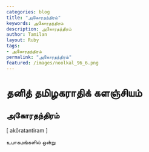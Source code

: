 ```yaml
---  
categories: blog  
title: "அகோரதந்திரம்"
keywords: அகோரதந்திரம்  
description: அகோரதந்திரம்
author: Tamilan  
layout: Ruby  
tags:     
- அகோரதந்திரம்
permalink: "அகோரதந்திரம்"  
featured: /images/noolkal_96_6.png  
--- 
```

# தனித் தமிழகராதிக் களஞ்சியம்
## அகோரதந்திரம்

[ akōratantiram ]  
  
உபாகமங்களில் ஒன்று